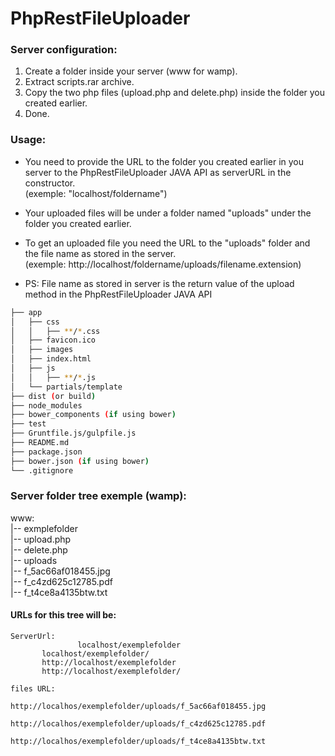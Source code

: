 # PhpRestFileUploader

### Server configuration:
1. Create a folder inside your server (www for wamp).
2. Extract scripts.rar archive.
3. Copy the two php files (upload.php and delete.php) inside the folder you created earlier.
4. Done.


### Usage:
* You need to provide the URL to the folder you created earlier in you server to the PhpRestFileUploader JAVA API as serverURL in the constructor.<br/>(exemple: "localhost/foldername")

* Your uploaded files will be under a folder named "uploads" under the folder you created earlier.

* To get an uploaded file you need the URL to the "uploads" folder and the file name as stored in the server.<br/>(exemple: http://localhost/foldername/uploads/filename.extension)

* PS: File name as stored in server is the return value of the upload method in the PhpRestFileUploader JAVA API   

```bash
├── app
│   ├── css
│   │   ├── **/*.css
│   ├── favicon.ico
│   ├── images
│   ├── index.html
│   ├── js
│   │   ├── **/*.js
│   └── partials/template
├── dist (or build)
├── node_modules
├── bower_components (if using bower)
├── test
├── Gruntfile.js/gulpfile.js
├── README.md
├── package.json
├── bower.json (if using bower)
└── .gitignore
```


### Server folder tree exemple (wamp):
www:<br/>
	|-- exmplefolder<br/>
		|-- upload.php<br/>
		|-- delete.php<br/>
		|-- uploads<br/>
			|-- f_5ac66af018455.jpg<br/>
			|-- f_c4zd625c12785.pdf<br/>
			|-- f_t4ce8a4135btw.txt

#### URLs for this tree will be:

	ServerUrl: 
                   localhost/exemplefolder
		   localhost/exemplefolder/
		   http://localhost/exemplefolder
		   http://localhost/exemplefolder/

	files URL: 
                   http://localhos/exemplefolder/uploads/f_5ac66af018455.jpg
                   http://localhos/exemplefolder/uploads/f_c4zd625c12785.pdf
                   http://localhos/exemplefolder/uploads/f_t4ce8a4135btw.txt               
